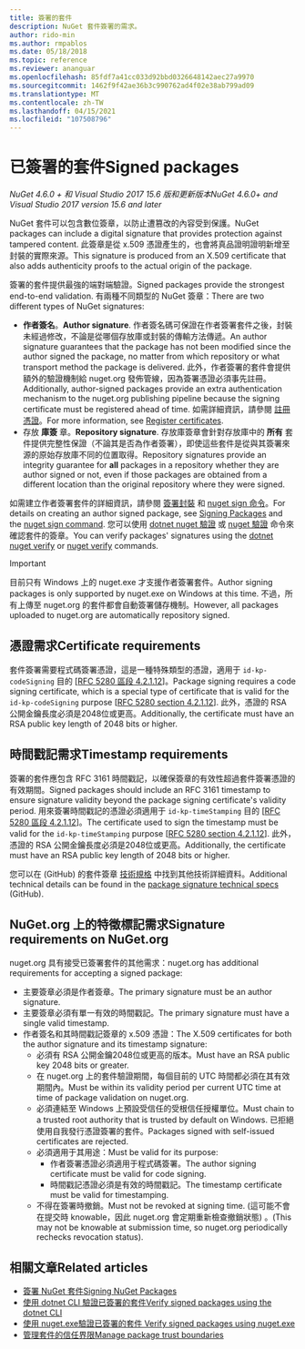 ```yaml
---
title: 簽署的套件
description: NuGet 套件簽署的需求。
author: rido-min
ms.author: rmpablos
ms.date: 05/18/2018
ms.topic: reference
ms.reviewer: ananguar
ms.openlocfilehash: 85fdf7a41cc033d92bbd0326648142aec27a9970
ms.sourcegitcommit: 1462f9f42ae36b3c990762ad4f02e38ab799ad09
ms.translationtype: MT
ms.contentlocale: zh-TW
ms.lasthandoff: 04/15/2021
ms.locfileid: "107508796"
---
```

# <a name="signed-packages"></a><span data-ttu-id="96978-103">已簽署的套件</span><span class="sxs-lookup"><span data-stu-id="96978-103">Signed packages</span></span>

<span data-ttu-id="96978-104">*NuGet 4.6.0 + 和 Visual Studio 2017 15.6 版和更新版本*</span><span class="sxs-lookup"><span data-stu-id="96978-104">*NuGet 4.6.0+ and Visual Studio 2017 version 15.6 and later*</span></span>

<span data-ttu-id="96978-105">NuGet 套件可以包含數位簽章，以防止遭篡改的內容受到保護。</span><span class="sxs-lookup"><span data-stu-id="96978-105">NuGet packages can include a digital signature that provides protection against tampered content.</span></span> <span data-ttu-id="96978-106">此簽章是從 x.509 憑證產生的，也會將真品證明證明新增至封裝的實際來源。</span><span class="sxs-lookup"><span data-stu-id="96978-106">This signature is produced from an X.509 certificate that also adds authenticity proofs to the actual origin of the package.</span></span>

<span data-ttu-id="96978-107">簽署的套件提供最強的端對端驗證。</span><span class="sxs-lookup"><span data-stu-id="96978-107">Signed packages provide the strongest end-to-end validation.</span></span> <span data-ttu-id="96978-108">有兩種不同類型的 NuGet 簽章：</span><span class="sxs-lookup"><span data-stu-id="96978-108">There are two different types of NuGet signatures:</span></span>
- <span data-ttu-id="96978-109">**作者簽名**。</span><span class="sxs-lookup"><span data-stu-id="96978-109">**Author signature**.</span></span> <span data-ttu-id="96978-110">作者簽名碼可保證在作者簽署套件之後，封裝未經過修改，不論是從哪個存放庫或封裝的傳輸方法傳遞。</span><span class="sxs-lookup"><span data-stu-id="96978-110">An author signature guarantees that the package has not been modified since the author signed the package, no matter from which repository or what transport method the package is delivered.</span></span> <span data-ttu-id="96978-111">此外，作者簽署的套件會提供額外的驗證機制給 nuget.org 發佈管線，因為簽署憑證必須事先註冊。</span><span class="sxs-lookup"><span data-stu-id="96978-111">Additionally, author-signed packages provide an extra authentication mechanism to the nuget.org publishing pipeline because the signing certificate must be registered ahead of time.</span></span> <span data-ttu-id="96978-112">如需詳細資訊，請參閱 [註冊憑證](#signature-requirements-on-nugetorg)。</span><span class="sxs-lookup"><span data-stu-id="96978-112">For more information, see [Register certificates](#signature-requirements-on-nugetorg).</span></span>
- <span data-ttu-id="96978-113">存放 **庫簽** 章。</span><span class="sxs-lookup"><span data-stu-id="96978-113">**Repository signature**.</span></span> <span data-ttu-id="96978-114">存放庫簽章會針對存放庫中的 **所有** 套件提供完整性保證（不論其是否為作者簽署），即使這些套件是從與其簽署來源的原始存放庫不同的位置取得。</span><span class="sxs-lookup"><span data-stu-id="96978-114">Repository signatures provide an integrity guarantee for **all** packages in a repository whether they are author signed or not, even if those packages are obtained from a different location than the original repository where they were signed.</span></span>   

<span data-ttu-id="96978-115">如需建立作者簽署套件的詳細資訊，請參閱 [簽署封裝](../create-packages/Sign-a-package.md) 和 [nuget sign 命令](../reference/cli-reference/cli-ref-sign.md)。</span><span class="sxs-lookup"><span data-stu-id="96978-115">For details on creating an author signed package, see [Signing Packages](../create-packages/Sign-a-package.md) and the [nuget sign command](../reference/cli-reference/cli-ref-sign.md).</span></span> <span data-ttu-id="96978-116">您可以使用 [dotnet nuget 驗證](/dotnet/core/tools/dotnet-nuget-verify) 或 [nuget 驗證](../reference/cli-reference/cli-ref-verify.md) 命令來確認套件的簽章。</span><span class="sxs-lookup"><span data-stu-id="96978-116">You can verify packages' signatures using the [dotnet nuget verify](/dotnet/core/tools/dotnet-nuget-verify) or [nuget verify](../reference/cli-reference/cli-ref-verify.md) commands.</span></span>

> [!Important]
> <span data-ttu-id="96978-117">目前只有 Windows 上的 nuget.exe 才支援作者簽署套件。</span><span class="sxs-lookup"><span data-stu-id="96978-117">Author signing packages is only supported by nuget.exe on Windows at this time.</span></span> <span data-ttu-id="96978-118">不過，所有上傳至 nuget.org 的套件都會自動簽署儲存機制。</span><span class="sxs-lookup"><span data-stu-id="96978-118">However, all packages uploaded to nuget.org are automatically repository signed.</span></span>

## <a name="certificate-requirements"></a><span data-ttu-id="96978-119">憑證需求</span><span class="sxs-lookup"><span data-stu-id="96978-119">Certificate requirements</span></span>

<span data-ttu-id="96978-120">套件簽署需要程式碼簽署憑證，這是一種特殊類型的憑證，適用于 `id-kp-codeSigning` 目的 [[RFC 5280 區段 4.2.1.12](https://tools.ietf.org/html/rfc5280#section-4.2.1.12)]。</span><span class="sxs-lookup"><span data-stu-id="96978-120">Package signing requires a code signing certificate, which is a special type of certificate that is valid for the `id-kp-codeSigning` purpose [[RFC 5280 section 4.2.1.12](https://tools.ietf.org/html/rfc5280#section-4.2.1.12)].</span></span> <span data-ttu-id="96978-121">此外，憑證的 RSA 公開金鑰長度必須是2048位或更高。</span><span class="sxs-lookup"><span data-stu-id="96978-121">Additionally, the certificate must have an RSA public key length of 2048 bits or higher.</span></span>

## <a name="timestamp-requirements"></a><span data-ttu-id="96978-122">時間戳記需求</span><span class="sxs-lookup"><span data-stu-id="96978-122">Timestamp requirements</span></span>

<span data-ttu-id="96978-123">簽署的套件應包含 RFC 3161 時間戳記，以確保簽章的有效性超過套件簽署憑證的有效期間。</span><span class="sxs-lookup"><span data-stu-id="96978-123">Signed packages should include an RFC 3161 timestamp to ensure signature validity beyond the package signing certificate's validity period.</span></span> <span data-ttu-id="96978-124">用來簽署時間戳記的憑證必須適用于 `id-kp-timeStamping` 目的 [[RFC 5280 區段 4.2.1.12](https://tools.ietf.org/html/rfc5280#section-4.2.1.12)]。</span><span class="sxs-lookup"><span data-stu-id="96978-124">The certificate used to sign the timestamp must be valid for the `id-kp-timeStamping` purpose [[RFC 5280 section 4.2.1.12](https://tools.ietf.org/html/rfc5280#section-4.2.1.12)].</span></span> <span data-ttu-id="96978-125">此外，憑證的 RSA 公開金鑰長度必須是2048位或更高。</span><span class="sxs-lookup"><span data-stu-id="96978-125">Additionally, the certificate must have an RSA public key length of 2048 bits or higher.</span></span>

<span data-ttu-id="96978-126">您可以在 (GitHub) 的套件簽章 [技術規格](https://github.com/NuGet/Home/wiki/Package-Signatures-Technical-Details) 中找到其他技術詳細資料。</span><span class="sxs-lookup"><span data-stu-id="96978-126">Additional technical details can be found in the [package signature technical specs](https://github.com/NuGet/Home/wiki/Package-Signatures-Technical-Details) (GitHub).</span></span>

## <a name="signature-requirements-on-nugetorg"></a><span data-ttu-id="96978-127">NuGet.org 上的特徵標記需求</span><span class="sxs-lookup"><span data-stu-id="96978-127">Signature requirements on NuGet.org</span></span>

<span data-ttu-id="96978-128">nuget.org 具有接受已簽署套件的其他需求：</span><span class="sxs-lookup"><span data-stu-id="96978-128">nuget.org has additional requirements for accepting a signed package:</span></span>

- <span data-ttu-id="96978-129">主要簽章必須是作者簽章。</span><span class="sxs-lookup"><span data-stu-id="96978-129">The primary signature must be an author signature.</span></span>
- <span data-ttu-id="96978-130">主要簽章必須有單一有效的時間戳記。</span><span class="sxs-lookup"><span data-stu-id="96978-130">The primary signature must have a single valid timestamp.</span></span>
- <span data-ttu-id="96978-131">作者簽名和其時間戳記簽章的 x.509 憑證：</span><span class="sxs-lookup"><span data-stu-id="96978-131">The X.509 certificates for both the author signature and its timestamp signature:</span></span>
  - <span data-ttu-id="96978-132">必須有 RSA 公開金鑰2048位或更高的版本。</span><span class="sxs-lookup"><span data-stu-id="96978-132">Must have an RSA public key 2048 bits or greater.</span></span>
  - <span data-ttu-id="96978-133">在 nuget.org 上的套件驗證期間，每個目前的 UTC 時間都必須在其有效期間內。</span><span class="sxs-lookup"><span data-stu-id="96978-133">Must be within its validity period per current UTC time at time of package validation on nuget.org.</span></span>
  - <span data-ttu-id="96978-134">必須連結至 Windows 上預設受信任的受根信任授權單位。</span><span class="sxs-lookup"><span data-stu-id="96978-134">Must chain to a trusted root authority that is trusted by default on Windows.</span></span> <span data-ttu-id="96978-135">已拒絕使用自我發行憑證簽署的套件。</span><span class="sxs-lookup"><span data-stu-id="96978-135">Packages signed with self-issued certificates are rejected.</span></span>
  - <span data-ttu-id="96978-136">必須適用于其用途：</span><span class="sxs-lookup"><span data-stu-id="96978-136">Must be valid for its purpose:</span></span> 
    - <span data-ttu-id="96978-137">作者簽署憑證必須適用于程式碼簽署。</span><span class="sxs-lookup"><span data-stu-id="96978-137">The author signing certificate must be valid for code signing.</span></span>
    - <span data-ttu-id="96978-138">時間戳記憑證必須是有效的時間戳記。</span><span class="sxs-lookup"><span data-stu-id="96978-138">The timestamp certificate must be valid for timestamping.</span></span>
  - <span data-ttu-id="96978-139">不得在簽署時撤銷。</span><span class="sxs-lookup"><span data-stu-id="96978-139">Must not be revoked at signing time.</span></span> <span data-ttu-id="96978-140"> (這可能不會在提交時 knowable，因此 nuget.org 會定期重新檢查撤銷狀態) 。</span><span class="sxs-lookup"><span data-stu-id="96978-140">(This may not be knowable at submission time, so nuget.org periodically rechecks revocation status).</span></span>
  
  
## <a name="related-articles"></a><span data-ttu-id="96978-141">相關文章</span><span class="sxs-lookup"><span data-stu-id="96978-141">Related articles</span></span>

- [<span data-ttu-id="96978-142">簽署 NuGet 套件</span><span class="sxs-lookup"><span data-stu-id="96978-142">Signing NuGet Packages</span></span>](../create-packages/Sign-a-Package.md)
- [<span data-ttu-id="96978-143">使用 dotnet CLI 驗證已簽署的套件</span><span class="sxs-lookup"><span data-stu-id="96978-143">Verify signed packages using the dotnet CLI</span></span>](/dotnet/core/tools/dotnet-nuget-verify)
- [<span data-ttu-id="96978-144">使用 nuget.exe驗證已簽署的套件 </span><span class="sxs-lookup"><span data-stu-id="96978-144">Verify signed packages using nuget.exe</span></span>](../reference/cli-reference/cli-ref-verify.md)
- [<span data-ttu-id="96978-145">管理套件的信任界限</span><span class="sxs-lookup"><span data-stu-id="96978-145">Manage package trust boundaries</span></span>](../consume-packages/installing-signed-packages.md)
